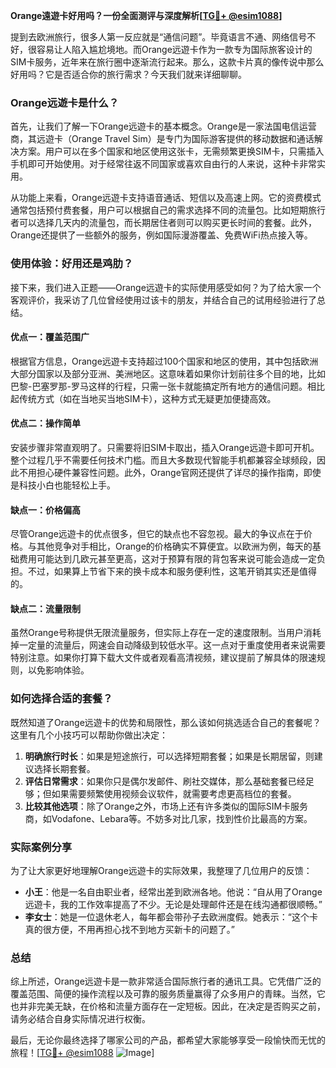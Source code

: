 **Orange遠遊卡好用吗？一份全面测评与深度解析[[TG💪+ @esim1088](https://t.me/s/esim1088)]**

提到去欧洲旅行，很多人第一反应就是“通信问题”。毕竟语言不通、网络信号不好，很容易让人陷入尴尬境地。而Orange远遊卡作为一款专为国际旅客设计的SIM卡服务，近年来在旅行圈中逐渐流行起来。那么，这款卡片真的像传说中那么好用吗？它是否适合你的旅行需求？今天我们就来详细聊聊。

### Orange远遊卡是什么？

首先，让我们了解一下Orange远遊卡的基本概念。Orange是一家法国电信运营商，其远遊卡（Orange Travel Sim）是专门为国际游客提供的移动数据和通话解决方案。用户可以在多个国家和地区使用这张卡，无需频繁更换SIM卡，只需插入手机即可开始使用。对于经常往返不同国家或喜欢自由行的人来说，这种卡非常实用。

从功能上来看，Orange远遊卡支持语音通话、短信以及高速上网。它的资费模式通常包括预付费套餐，用户可以根据自己的需求选择不同的流量包。比如短期旅行者可以选择几天内的流量包，而长期居住者则可以购买更长时间的套餐。此外，Orange还提供了一些额外的服务，例如国际漫游覆盖、免费WiFi热点接入等。

### 使用体验：好用还是鸡肋？

接下来，我们进入正题——Orange远遊卡的实际使用感受如何？为了给大家一个客观评价，我采访了几位曾经使用过该卡的朋友，并结合自己的试用经验进行了总结。

#### 优点一：覆盖范围广

根据官方信息，Orange远遊卡支持超过100个国家和地区的使用，其中包括欧洲大部分国家以及部分亚洲、美洲地区。这意味着如果你计划前往多个目的地，比如巴黎-巴塞罗那-罗马这样的行程，只需一张卡就能搞定所有地方的通信问题。相比起传统方式（如在当地买当地SIM卡），这种方式无疑更加便捷高效。

#### 优点二：操作简单

安装步骤非常直观明了。只需要将旧SIM卡取出，插入Orange远遊卡即可开机。整个过程几乎不需要任何技术门槛。而且大多数现代智能手机都兼容全球频段，因此不用担心硬件兼容性问题。此外，Orange官网还提供了详尽的操作指南，即使是科技小白也能轻松上手。

#### 缺点一：价格偏高

尽管Orange远遊卡的优点很多，但它的缺点也不容忽视。最大的争议点在于价格。与其他竞争对手相比，Orange的价格确实不算便宜。以欧洲为例，每天的基础费用可能达到几欧元甚至更高，这对于预算有限的背包客来说可能会造成一定负担。不过，如果算上节省下来的换卡成本和服务便利性，这笔开销其实还是值得的。

#### 缺点二：流量限制

虽然Orange号称提供无限流量服务，但实际上存在一定的速度限制。当用户消耗掉一定量的流量后，网速会自动降级到较低水平。这一点对于重度使用者来说需要特别注意。如果你打算下载大文件或者观看高清视频，建议提前了解具体的限速规则，以免影响体验。

### 如何选择合适的套餐？

既然知道了Orange远遊卡的优势和局限性，那么该如何挑选适合自己的套餐呢？这里有几个小技巧可以帮助你做出决定：

1. **明确旅行时长**：如果是短途旅行，可以选择短期套餐；如果是长期居留，则建议选择长期套餐。
2. **评估日常需求**：如果你只是偶尔发邮件、刷社交媒体，那么基础套餐已经足够；但如果需要频繁使用视频会议软件，就需要考虑更高档位的套餐。
3. **比较其他选项**：除了Orange之外，市场上还有许多类似的国际SIM卡服务商，如Vodafone、Lebara等。不妨多对比几家，找到性价比最高的方案。

### 实际案例分享

为了让大家更好地理解Orange远遊卡的实际效果，我整理了几位用户的反馈：

- **小王**：他是一名自由职业者，经常出差到欧洲各地。他说：“自从用了Orange远遊卡，我的工作效率提高了不少。无论是处理邮件还是在线沟通都很顺畅。”
- **李女士**：她是一位退休老人，每年都会带孙子去欧洲度假。她表示：“这个卡真的很方便，不用再担心找不到地方买新卡的问题了。”

### 总结

综上所述，Orange远遊卡是一款非常适合国际旅行者的通讯工具。它凭借广泛的覆盖范围、简便的操作流程以及可靠的服务质量赢得了众多用户的青睐。当然，它也并非完美无缺，在价格和流量方面存在一定短板。因此，在决定是否购买之前，请务必结合自身实际情况进行权衡。

最后，无论你最终选择了哪家公司的产品，都希望大家能够享受一段愉快而无忧的旅程！[[TG💪+ @esim1088](https://t.me/s/esim1088) ![Image](https://i.postimg.cc/4NQfJmqS/Snipaste-2025-05-13-00-14-12.png)]